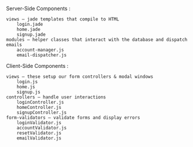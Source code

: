Server-Side Components :

	views – jade templates that compile to HTML
		login.jade
		home.jade
		signup.jade
	modules – helper classes that interact with the database and dispatch emails
		account-manager.js
		email-dispatcher.js


Client-Side Components :

	views – these setup our form controllers & modal windows
		login.js
		home.js
		signup.js
	controllers – handle user interactions
		loginController.js
		homeController.js
		signupController.js
	form-validators – validate forms and display errors
		loginValidator.js
		accountValidator.js
		resetValidator.js
		emailValidator.js